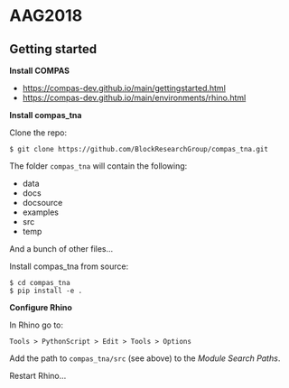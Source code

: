 # AAG2018

## Getting started

**Install COMPAS**

* https://compas-dev.github.io/main/gettingstarted.html
* https://compas-dev.github.io/main/environments/rhino.html

**Install compas_tna**

Clone the repo:

	$ git clone https://github.com/BlockResearchGroup/compas_tna.git

The folder `compas_tna` will contain the following:

* data
* docs
* docsource
* examples
* src
* temp

And a bunch of other files...

Install compas_tna from source:

	$ cd compas_tna
	$ pip install -e .


**Configure Rhino**

In Rhino go to:

	Tools > PythonScript > Edit > Tools > Options

Add the path to `compas_tna/src` (see above) to the *Module Search Paths*.

Restart Rhino...
